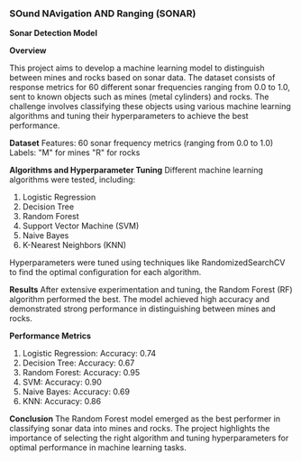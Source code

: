 ### SOund NAvigation AND Ranging (SONAR)

**Sonar Detection Model**

**Overview**

This project aims to develop a machine learning model to distinguish between mines and rocks based on sonar data. 
The dataset consists of response metrics for 60 different sonar frequencies ranging from 0.0 to 1.0, sent to known objects such as mines (metal cylinders) and rocks. 
The challenge involves classifying these objects using various machine learning algorithms and tuning their hyperparameters to achieve the best performance.

**Dataset**
Features: 60 sonar frequency metrics (ranging from 0.0 to 1.0)
Labels:
"M" for mines
"R" for rocks

**Algorithms and Hyperparameter Tuning**
Different machine learning algorithms were tested, including:

   1. Logistic Regression
   2. Decision Tree
   3. Random Forest
   4. Support Vector Machine (SVM)
   5. Naive Bayes
   6. K-Nearest Neighbors (KNN)

Hyperparameters were tuned using techniques like RandomizedSearchCV to find the optimal configuration for each algorithm.

**Results**
After extensive experimentation and tuning, the Random Forest (RF) algorithm performed the best. 
The model achieved high accuracy and demonstrated strong performance in distinguishing between mines and rocks.

**Performance Metrics**
1. Logistic Regression: Accuracy: 0.74
2. Decision Tree: Accuracy: 0.67
3. Random Forest: Accuracy: 0.95
4. SVM: Accuracy: 0.90
5. Naive Bayes: Accuracy: 0.69
6. KNN: Accuracy: 0.86

**Conclusion**
The Random Forest model emerged as the best performer in classifying sonar data into mines and rocks. 
The project highlights the importance of selecting the right algorithm and tuning hyperparameters for optimal performance in machine learning tasks.
